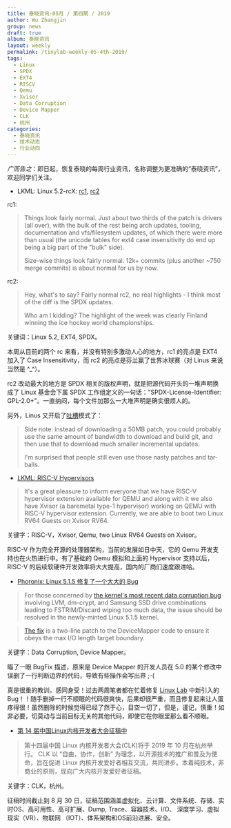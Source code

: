 ```yaml
---
title: 泰晓资讯·05月 / 第四期 / 2019
author: Wu Zhangjin
group: news
draft: true
album: 泰晓资讯
layout: weekly
permalink: /tinylab-weekly-05-4th-2019/
tags:
  - Linux
  - SPDX
  - EXT4
  - RISCV
  - Qemu
  - Xvisor
  - Data Corruption
  - Device Mapper
  - CLK
  - 杭州
categories:
  - 泰晓资讯
  - 技术动态
  - 行业动向
---
```


*广而告之*：即日起，恢复泰晓的每周行业资讯，名称调整为更准确的“泰晓资讯”，欢迎同学们关注。

- LKML: Linux 5.2-rcX: [rc1](https://lkml.org/lkml/2019/5/19/119), [rc2](https://lkml.org/lkml/2019/5/26/232)

rc1:

> Things look fairly normal. Just about two thirds of the patch is drivers (all over), with the bulk of the rest being arch updates, tooling, documentation and vfs/filesystem updates, of which there were more than usual (the unicode tables for ext4 case insensitivity do end up being a big part of the "bulk" side).
>
> Size-wise things look fairly normal. 12k+ commits (plus another ~750 merge commits) is about normal for us by now.

rc2:

> Hey, what's to say? Fairly normal rc2, no real highlights - I think most of the diff is the SPDX updates.
>
> Who am I kidding? The highlight of the week was clearly Finland winning the ice hockey world championships.

关键词：Linux 5.2, EXT4, SPDX。

本周从目前的两个 rc 来看，并没有特别多激动人心的地方，rc1 的亮点是 EXT4 加入了 Case Insensitivity，而 rc2 的亮点是芬兰赢了世界冰球赛（对 Linus 来说当然是 ^_^）。

rc2 改动最大的地方是 SPDX 相关的版权声明，就是把源代码开头的一堆声明换成了 Linux 基金会下属 SPDX 工作组定义的一句话："SPDX-License-Identifier: GPL-2.0+"。一直纳闷，每个文件加那么一大堆声明是确实很烦人的。

另外，Linus 又开启了[吐槽](https://lkml.org/lkml/2017/9/24/633)模式了：

> Side note: instead of downloading a 50MB patch, you could probably use the same amount of bandwidth to download and build git, and then use that to download much smaller incremental updates.
>
> I'm surprised that people still even use those nasty patches and tar-balls.

- [LKML: RISC-V Hypervisors](https://lkml.org/lkml/2019/5/30/714)


> It's a great pleasure to inform everyone that we have RISC-V hypervisor extension available for QEMU and along with it we also have Xvisor (a baremetal type-1 hypervisor) working on QEMU with RISC-V hypervisor extension. Currently, we are able to boot two Linux RV64 Guests on Xvisor RV64.

关键字：RISC-V，Xvisor, Qemu, two Linux RV64 Guests on Xvisor。

RISC-V 作为完全开源的处理器架构，当前的发展如日中天，它的 Qemu 开发支持也在火热进行中。有了基础的 Qemu 模拟和上面的 Hypervisor 支持以后，RISC-V 的后续软硬件开发效率将大大提高，国内的厂商们速度跟进哈。

- [Phoronix: Linux 5.1.5 修复了一个大大的 Bug](https://www.phoronix.com/scan.php?page=news_item&px=Linux-5.1.5-Released)

> For those concerned by [the kernel's most recent data corruption bug](https://www.phoronix.com/scan.php?page=news_item&px=Linux-5.1-FSTRIM-Bug) involving LVM, dm-crypt, and Samsung SSD drive combinations leading to FSTRIM/Discard wiping too much data, the issue should be resolved in the newly-minted Linux 5.1.5 kernel.

> [The fix](https://git.kernel.org/pub/scm/linux/kernel/git/stable/linux.git/commit/?h=linux-5.1.y&id=871e122d55e8d1cd7c0d5dec9bdba1fe45406196) is a two-line patch to the DeviceMapper code to ensure it obeys the max I/O length target boundary.

关键字：Data Corruption, Device Mapper。

瞄了一眼 BugFix 描述，原来是 Device Mapper 的开发人员在 5.0 的某个修改中误删了一行判断边界的代码，导致有些操作会写出界 ;-(

真是很重的教训，感同身受！过去两周笔者都在忙着修复 [Linux Lab](/linux-lab) 中新引入的 Bug！！随手删掉一行不顺眼的代码很爽快，后果却很严重，而且修复起来让人蛋疼得很！虽然删除的时候觉得已经了然于心，目空一切了，但是，谨记，慎重！如非必要，切莫动与当前目标无关的其他代码，即使它在你眼里那么看不顺眼。

- [第 14 届中国Linux内核开发者大会征稿中](http://ckernel.org/)

> 第十四届中国 Linux 内核开发者大会(CLK)将于 2019 年 10 月在杭州举行。 CLK 以 “自由，协作，创新” 为理念，以开源技术的推广和普及为使命，旨在促进 Linux 内核开发爱好者相互交流，共同进步。本着纯技术，非商业的原则，现向广大内核开发爱好者征稿。

关键字：CLK，杭州。

征稿时间截止到 8 月 30 日，征稿范围涵盖虚拟化、云计算、文件系统、存储、实时OS、高可用性、高可扩展、Dump, Trace、容器技术、I/O、
深度学习、虚拟现实（VR）、物联网 （IOT）、体系架构和OS前沿进展、安全。
